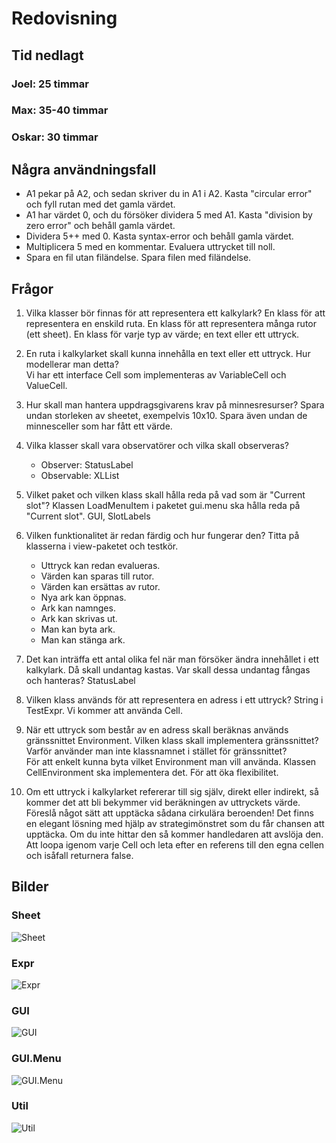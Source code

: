 # Redovisning

## Tid nedlagt
### Joel: 25 timmar
### Max: 35-40 timmar
### Oskar: 30 timmar


## Några användningsfall
* A1 pekar på A2, och sedan skriver du in A1 i A2. Kasta "circular error" och fyll rutan med det gamla värdet. 
* A1 har värdet 0, och du försöker dividera 5 med A1. Kasta "division by zero error" och behåll gamla värdet.
* Dividera 5++ med 0. Kasta syntax-error och behåll gamla värdet.
* Multiplicera 5 med en kommentar. Evaluera uttrycket till noll.
* Spara en fil utan filändelse. Spara filen med filändelse.

## Frågor
1. Vilka klasser bör finnas för att representera ett kalkylark? 
En klass för att representera en enskild ruta. En klass för att representera många rutor (ett sheet). En klass för varje typ av värde; en text eller ett uttryck.


2. En ruta i kalkylarket skall kunna innehålla en text eller ett uttryck. Hur modellerar man detta?  
Vi har ett interface Cell som implementeras av VariableCell och ValueCell. 


3. Hur skall man hantera uppdragsgivarens krav på minnesresurser?
Spara undan storleken av sheetet, exempelvis 10x10. Spara även undan de minnesceller som har fått ett värde.

4. Vilka klasser skall vara observatörer och vilka skall observeras?
    * Observer: StatusLabel
    * Observable: XLList


5. Vilket paket och vilken klass skall hålla reda på vad som är "Current slot"? Klassen LoadMenuItem i paketet gui.menu ska hålla reda på "Current slot".
GUI, SlotLabels

6. Vilken funktionalitet är redan färdig och hur fungerar den? Titta på klasserna i view-paketet och testkör.
    * Uttryck kan redan evalueras. 
    * Värden kan sparas till rutor. 
    * Värden kan ersättas av rutor. 
    * Nya ark kan öppnas. 
    * Ark kan namnges. 
    * Ark kan skrivas ut.
    * Man kan byta ark.
    * Man kan stänga ark.

7. Det kan inträffa ett antal olika fel när man försöker ändra innehållet i ett kalkylark. Då skall undantag kastas. Var skall dessa undantag fångas och hanteras?
StatusLabel

8. Vilken klass används för att representera en adress i ett uttryck?
String i TestExpr. Vi kommer att använda Cell.

9. När ett uttryck som består av en adress skall beräknas används gränssnittet Environment. Vilken klass skall implementera gränssnittet? Varför använder man inte klassnamnet i stället för gränssnittet?  
För att enkelt kunna byta vilket Environment man vill använda. Klassen CellEnvironment ska implementera det. För att öka flexibilitet.  

10. Om ett uttryck i kalkylarket refererar till sig själv, direkt eller indirekt, så kommer det att bli bekymmer vid beräkningen av uttryckets värde. Föreslå något sätt att upptäcka sådana cirkulära beroenden! Det finns en elegant lösning med hjälp av strategimönstret som du får chansen att upptäcka. Om du inte hittar den så kommer handledaren att avslöja den.  
Att loopa igenom varje Cell och leta efter en referens till den egna cellen och isåfall returnera false. 


## Bilder
### Sheet
![Sheet](uml/Sheet.png)
### Expr
![Expr](uml/Expr.png)
### GUI
![GUI](uml/GUI.png)
### GUI.Menu
![GUI.Menu](uml/GUIMenu.png)
### Util
![Util](uml/Util.png)